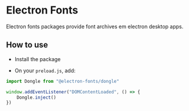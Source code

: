 # Electron Fonts

Electron fonts packages provide font archives em electron desktop apps.

## How to use

* Install the package

* On your `preload.js`, add:

```ts
import Dongle from "@electron-fonts/dongle"

window.addEventListener("DOMContentLoaded", () => {
    Dongle.inject()
})
```